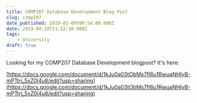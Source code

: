 ```yaml
---
title: COMP207 Database Development Blog Post
slug: comp207
date_published: 2019-01-09T00:54:00.000Z
date: 2019-04-28T11:22:10.000Z
tags: 
    - University
draft: true
---
```


Looking for my COMP207 Database Development blogpost? It's here:

[https://docs.google.com/document/d/1kJu0a03tObMs7fl6u1RwuaNHlyB-mPTtrj_5xZ0l4u8/edit?usp=sharing](https://docs.google.com/document/d/1kJu0a03tObMs7fl6u1RwuaNHlyB-mPTtrj_5xZ0l4u8/edit?usp=sharing)
